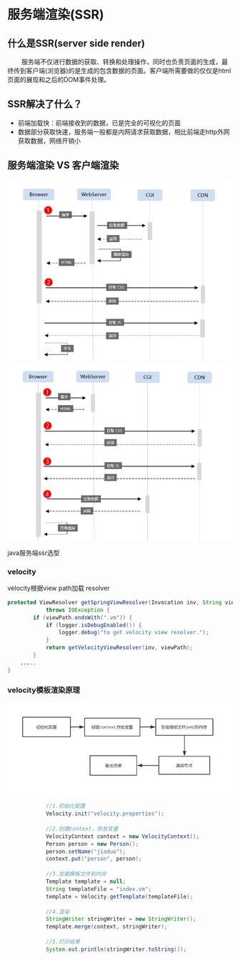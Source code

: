 # 服务端渲染(SSR)

## 什么是SSR(server side render)
&nbsp;&nbsp;&nbsp;&nbsp;&nbsp;&nbsp;&nbsp;&nbsp;服务端不仅进行数据的获取、转换和处理操作，同时也负责页面的生成，最终传到客户端(浏览器)的是生成的包含数据的页面。客户端所需要做的仅仅是html页面的展现和之后的DOM事件处理。
## SSR解决了什么？
* 前端加载快：前端接收到的数据，已是完全的可视化的页面
* 数据部分获取快速，服务端一般都是内网请求获取数据，相比前端走http外网获取数据，网络开销小

## 服务端渲染 VS 客户端渲染
<img src="https://github.com/zhaocancsu/content/blob/master/0523-2.png" width="600" />
<img src="https://github.com/zhaocancsu/content/blob/master/0523-1.png" width="600" />


java服务端ssr选型

### velocity 
velocity根据view path加载 resolver
```Java
protected ViewResolver getSpringViewResolver(Invocation inv, String viewPath)
            throws IOException {
        if (viewPath.endsWith(".vm")) {
            if (logger.isDebugEnabled()) {
                logger.debug("to get velocity view resolver.");
            }
            return getVelocityViewResolver(inv, viewPath);
        }
    .....
}
```

### velocity模板渲染原理
<img src="https://github.com/zhaocancsu/content/blob/master/liucheng.png" width="600" />

```Java
            //1.初始化配置
            Velocity.init("velocity.properties");

            //2.创建context，存放变量
            VelocityContext context = new VelocityContext();
            Person person = new Person();
            person.setName("jiaduo");
            context.put("person", person);

            //3.加载模板文件到内存
            Template template = null;
            String templateFile = "index.vm";
            template = Velocity.getTemplate(templateFile);

            //4.渲染
            StringWriter stringWriter = new StringWriter();
            template.merge(context, stringWriter);

            //5.打印结果
            System.out.println(stringWriter.toString());
```
